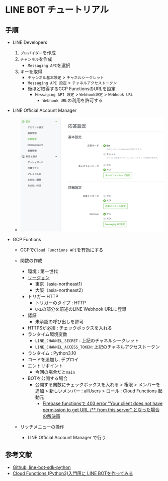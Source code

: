 # LINE BOT チュートリアル
## 手順 
- LINE Developers
    1. `プロバイダー`を作成
    2. `チャンネル`を作成
        -  `Messaging API`を選択
    3. キーを取得
        - `チャンネル基本設定` > `チャネルシークレット`
        - `Messaging API 設定` > `チャネルアクセストークン`
        -  後ほど取得するGCP FunctionsのURLを設定
            - `Messaging API 設定` > `Webhook設定` > `Webhook URL`
                - `Webhook URL`の利用を許可する 
- LINE Official Account Manager
    - ![応答設定](./pic/line/line_official_account_manager_1.png)
    
- GCP Funtions
    - GCPで`Cloud Functions API`を有効にする
    - 関数の作成
        - 環境 : 第一世代
        - [リージョン](https://cloud.google.com/about/locations?hl=ja#asia-pacific)
            - 東京（asia-northeast1）
            - 大阪（asia-northeast2）
        - トリガー HTTP
            - トリガーのタイプ : HTTP
            - `URL`の部分を前述のLINE Webhook URLに登録
        - 認証
            - 未承認の呼び出しを許可
        - HTTPSが必須 : チェックボックスを入れる
        - ランタイム環境変数
            - `LINE_CHANNEL_SECRET` : 上記のチャネルシークレット
            - `LINE_CHANNEL_ACCESS_TOKEN`: 上記のチャネルアクセストークン
        - ランタイム : Python3.10
        - コードを追加し, デプロイ
        - エントリポイント
            - 今回の場合だと`main`
        - BOTを公開する場合
            - 公開する関数にチェックボックスを入れる > 権限 > メンバーを追加 > 新しいメンバー : allUsers > ロール : Cloud Functions 起動元 
                - [Firebase functionsで 403 error "Your client does not have permission to get URL /** from this server" となった場合の解決策](https://qiita.com/toshiaki_takase/items/ce65cd5582a80917b52f)

    - リッチメニューの操作
        - LINE Official Account Manager で行う

## 参考文献
- [Github, line-bot-sdk-python](https://github.com/line/line-bot-sdk-python)
- [Cloud Functions (Python3)入門用に LINE BOTを作ってみる](https://qiita.com/spre55/items/da2ded18ac4652abb936)